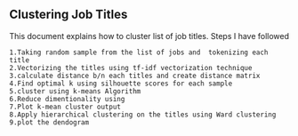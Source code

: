  ## Clustering Job Titles


This document explains how to cluster list of job titles.
Steps I have followed 

    1.Taking random sample from the list of jobs and  tokenizing each title
    2.Vectorizing the titles using tf-idf vectorization technique
    3.calculate distance b/n each titles and create distance matrix
    4.Find optimal k using silhouette scores for each sample
    5.cluster using k-means Algorithm
    6.Reduce dimentionality using 
    7.Plot k-mean cluster output
    8.Apply hierarchical clustering on the titles using Ward clustering
    9.plot the dendogram 
